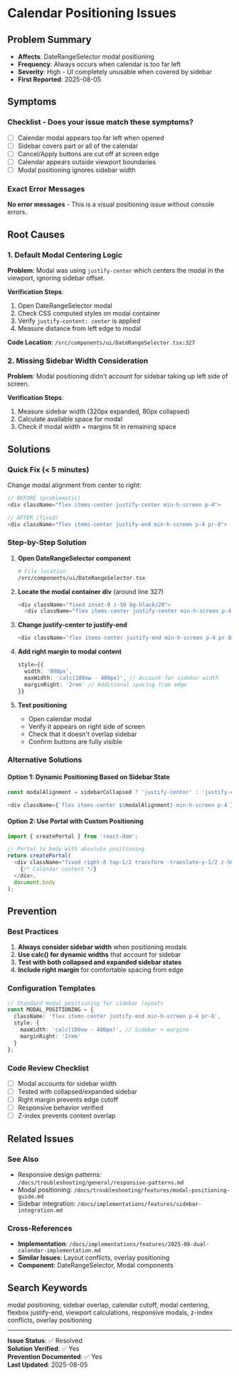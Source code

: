 # Calendar Positioning Issues

## Problem Summary
- **Affects**: DateRangeSelector modal positioning
- **Frequency**: Always occurs when calendar is too far left
- **Severity**: High - UI completely unusable when covered by sidebar
- **First Reported**: 2025-08-05

## Symptoms

### Checklist - Does your issue match these symptoms?
- [ ] Calendar modal appears too far left when opened
- [ ] Sidebar covers part or all of the calendar
- [ ] Cancel/Apply buttons are cut off at screen edge
- [ ] Calendar appears outside viewport boundaries
- [ ] Modal positioning ignores sidebar width

### Exact Error Messages
**No error messages** - This is a visual positioning issue without console errors.

## Root Causes

### 1. Default Modal Centering Logic
**Problem**: Modal was using `justify-center` which centers the modal in the viewport, ignoring sidebar offset.

**Verification Steps**:
1. Open DateRangeSelector modal
2. Check CSS computed styles on modal container
3. Verify `justify-content: center` is applied
4. Measure distance from left edge to modal

**Code Location**: `/src/components/ui/DateRangeSelector.tsx:327`

### 2. Missing Sidebar Width Consideration
**Problem**: Modal positioning didn't account for sidebar taking up left side of screen.

**Verification Steps**:
1. Measure sidebar width (320px expanded, 80px collapsed)
2. Calculate available space for modal
3. Check if modal width + margins fit in remaining space

## Solutions

### Quick Fix (< 5 minutes)
Change modal alignment from center to right:

```typescript
// BEFORE (problematic)
<div className="flex items-center justify-center min-h-screen p-4">

// AFTER (fixed)
<div className="flex items-center justify-end min-h-screen p-4 pr-8">
```

### Step-by-Step Solution

1. **Open DateRangeSelector component**
   ```bash
   # File location
   /src/components/ui/DateRangeSelector.tsx
   ```

2. **Locate the modal container div** (around line 327)
   ```typescript
   <div className="fixed inset-0 z-50 bg-black/20">
     <div className="flex items-center justify-center min-h-screen p-4">
   ```

3. **Change justify-center to justify-end**
   ```typescript
   <div className="flex items-center justify-end min-h-screen p-4 pr-8">
   ```

4. **Add right margin to modal content**
   ```typescript
   style={{ 
     width: '800px', 
     maxWidth: 'calc(100vw - 400px)', // Account for sidebar width
     marginRight: '2rem' // Additional spacing from edge
   }}
   ```

5. **Test positioning**
   - Open calendar modal
   - Verify it appears on right side of screen
   - Check that it doesn't overlap sidebar
   - Confirm buttons are fully visible

### Alternative Solutions

#### Option 1: Dynamic Positioning Based on Sidebar State
```typescript
const modalAlignment = sidebarCollapsed ? 'justify-center' : 'justify-end';

<div className={`flex items-center ${modalAlignment} min-h-screen p-4`}>
```

#### Option 2: Use Portal with Custom Positioning
```typescript
import { createPortal } from 'react-dom';

// Portal to body with absolute positioning
return createPortal(
  <div className="fixed right-8 top-1/2 transform -translate-y-1/2 z-50">
    {/* Calendar content */}
  </div>,
  document.body
);
```

## Prevention

### Best Practices
1. **Always consider sidebar width** when positioning modals
2. **Use calc() for dynamic widths** that account for sidebar
3. **Test with both collapsed and expanded sidebar states**
4. **Include right margin** for comfortable spacing from edge

### Configuration Templates
```typescript
// Standard modal positioning for sidebar layouts
const MODAL_POSITIONING = {
  className: 'flex items-center justify-end min-h-screen p-4 pr-8',
  style: {
    maxWidth: 'calc(100vw - 400px)', // Sidebar + margins
    marginRight: '2rem'
  }
};
```

### Code Review Checklist
- [ ] Modal accounts for sidebar width
- [ ] Tested with collapsed/expanded sidebar
- [ ] Right margin prevents edge cutoff
- [ ] Responsive behavior verified
- [ ] Z-index prevents content overlap

## Related Issues

### See Also
- Responsive design patterns: `/docs/troubleshooting/general/responsive-patterns.md`
- Modal positioning: `/docs/troubleshooting/features/modal-positioning-guide.md`
- Sidebar integration: `/docs/implementations/features/sidebar-integration.md`

### Cross-References
- **Implementation**: `/docs/implementations/features/2025-08-dual-calendar-implementation.md`
- **Similar Issues**: Layout conflicts, overlay positioning
- **Component**: DateRangeSelector, Modal components

## Search Keywords
modal positioning, sidebar overlap, calendar cutoff, modal centering, flexbox justify-end, viewport calculations, responsive modals, z-index conflicts, overlay positioning

---

**Issue Status**: ✅ Resolved  
**Solution Verified**: ✅ Yes  
**Prevention Documented**: ✅ Yes  
**Last Updated**: 2025-08-05
